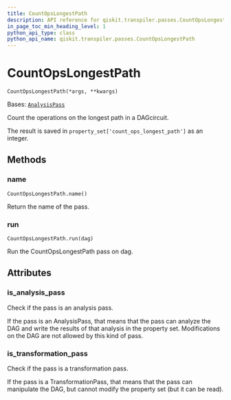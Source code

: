 ```yaml
---
title: CountOpsLongestPath
description: API reference for qiskit.transpiler.passes.CountOpsLongestPath
in_page_toc_min_heading_level: 1
python_api_type: class
python_api_name: qiskit.transpiler.passes.CountOpsLongestPath
---
```


# CountOpsLongestPath

<span id="qiskit.transpiler.passes.CountOpsLongestPath" />

`CountOpsLongestPath(*args, **kwargs)`

Bases: [`AnalysisPass`](qiskit.transpiler.AnalysisPass "qiskit.transpiler.basepasses.AnalysisPass")

Count the operations on the longest path in a DAGcircuit.

The result is saved in `property_set['count_ops_longest_path']` as an integer.

## Methods

<span id="qiskit-transpiler-passes-countopslongestpath-name" />

### name

<span id="qiskit.transpiler.passes.CountOpsLongestPath.name" />

`CountOpsLongestPath.name()`

Return the name of the pass.

<span id="qiskit-transpiler-passes-countopslongestpath-run" />

### run

<span id="qiskit.transpiler.passes.CountOpsLongestPath.run" />

`CountOpsLongestPath.run(dag)`

Run the CountOpsLongestPath pass on dag.

## Attributes

<span id="qiskit.transpiler.passes.CountOpsLongestPath.is_analysis_pass" />

### is\_analysis\_pass

Check if the pass is an analysis pass.

If the pass is an AnalysisPass, that means that the pass can analyze the DAG and write the results of that analysis in the property set. Modifications on the DAG are not allowed by this kind of pass.

<span id="qiskit.transpiler.passes.CountOpsLongestPath.is_transformation_pass" />

### is\_transformation\_pass

Check if the pass is a transformation pass.

If the pass is a TransformationPass, that means that the pass can manipulate the DAG, but cannot modify the property set (but it can be read).

